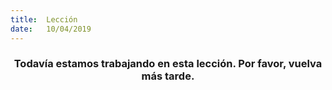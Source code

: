 ```yaml
---
title:  Lección
date:   10/04/2019
---
```


### <center>Todavía estamos trabajando en esta lección. Por favor, vuelva más tarde.</center>